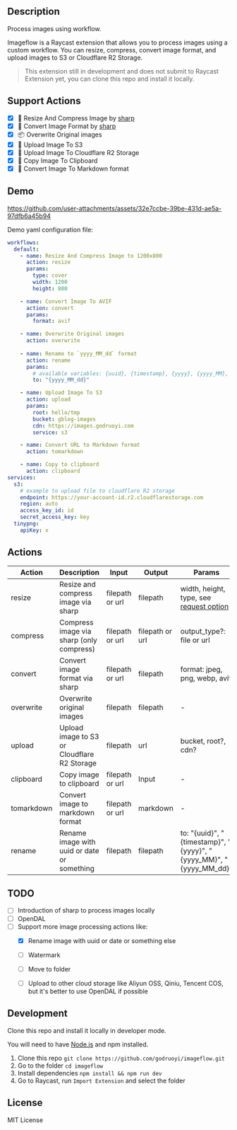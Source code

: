 ## Description

Process images using workflow.

Imageflow is a Raycast extension that allows you to process images using a custom workflow. You can resize, compress, convert image format, and upload images to S3 or Cloudflare R2 Storage.

> This extension still in development and does not submit to Raycast Extension yet, you can clone this repo and install it locally.

## Support Actions

- [x] 🌰 Resize And Compress Image by [sharp](https://sharp.pixelplumbing.com/)
- [x] 🐝 Convert Image Format by [sharp](https://sharp.pixelplumbing.com/)
- [x] 📦 Overwrite Original images
- [x] 🚀 Upload Image To S3
- [x] 🌈 Upload Image To Cloudflare R2 Storage
- [x] 🍮 Copy Image To Clipboard
- [x] 🐼 Convert Image To Markdown format

## Demo

https://github.com/user-attachments/assets/32e7ccbe-39be-431d-ae5a-97dfb6a45b94

Demo yaml configuration file:

```yaml
workflows:
  default:
    - name: Resize And Compress Image to 1200x800
      action: resize
      params:
        type: cover
        width: 1200
        height: 800

    - name: Convert Image To AVIF
      action: convert
      params:
        format: avif

    - name: Overwrite Original images
      action: overwrite
      
    - name: Rename to `yyyy_MM_dd` format
      action: rename
      params:
        # available variables: {uuid}, {timestamp}, {yyyy}, {yyyy_MM}, {yyyy_MM_dd}
        to: "{yyyy_MM_dd}" 

    - name: Upload Image To S3
      action: upload
      params:
        root: hello/tmp
        bucket: gblog-images
        cdn: https://images.godruoyi.com
        service: s3

    - name: Convert URL to Markdown format
      action: tomarkdown

    - name: Copy to clipboard
      action: clipboard 
services:
  s3:
    # example to upload file to cloudflare R2 storage
    endpoint: https://your-account-id.r2.cloudflarestorage.com
    region: auto
    access_key_id: id
    secret_access_key: key
  tinypng:
    apiKey: x
```

## Actions

| Action     | Description                                 | Input           | Output          | Params                                                                                              |
|------------|---------------------------------------------|-----------------|-----------------|-----------------------------------------------------------------------------------------------------|
| resize     | Resize and compress image via sharp         | filepath or url | filepath        | width, height, type, see [request option](https://tinypng.com/developers/reference#request-options) |
| compress   | Compress image via sharp (only compress)    | filepath or url | filepath or url | output_type?: file or url                                                                           |
| convert    | Convert image format via sharp              | filepath or url | filepath        | format: jpeg, png, webp, avif                                                                       |
| overwrite  | Overwrite original images                   | filepath        | filepath        | -                                                                                                   |
| upload     | Upload image to S3 or Cloudflare R2 Storage | filepath        | url             | bucket, root?, cdn?                                                                                 |
| clipboard  | Copy image to clipboard                     | filepath or url | Input           | -                                                                                                   |
| tomarkdown | Convert image to markdown format            | filepath or url | markdown        | -                                                                                                   |
| rename     | Rename image with uuid or date or something | filepath        | filepath        | to: "{uuid}", "{timestamp}", "{yyyy}", "{yyyy_MM}", "{yyyy_MM_dd}"                                  |


## TODO

- [ ] Introduction of sharp to process images locally
- [ ] OpenDAL
- [ ] Support more image processing actions like:
  - [x] Rename image with uuid or date or something else 
  - [ ] Watermark
  - [ ] Move to folder
  - [ ] Upload to other cloud storage like Aliyun OSS, Qiniu, Tencent COS, but it's better to use OpenDAL if possible


## Development

Clone this repo and install it locally in developer mode.

You will need to have [Node.js](https://nodejs.org) and npm installed.

1. Clone this repo `git clone https://github.com/godruoyi/imageflow.git`
2. Go to the folder `cd imageflow`
3. Install dependencies `npm install && npm run dev`
4. Go to Raycast, run `Import Extension` and select the folder

## License

MIT License